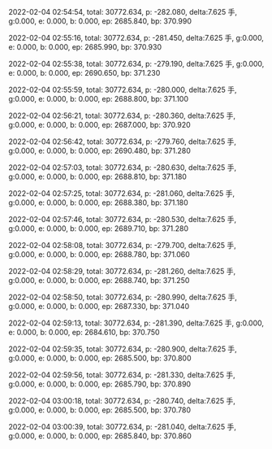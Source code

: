 2022-02-04 02:54:54, total: 30772.634, p: -282.080, delta:7.625 手, g:0.000, e: 0.000, b: 0.000, ep: 2685.840, bp: 370.990

2022-02-04 02:55:16, total: 30772.634, p: -281.450, delta:7.625 手, g:0.000, e: 0.000, b: 0.000, ep: 2685.990, bp: 370.930

2022-02-04 02:55:38, total: 30772.634, p: -279.190, delta:7.625 手, g:0.000, e: 0.000, b: 0.000, ep: 2690.650, bp: 371.230

2022-02-04 02:55:59, total: 30772.634, p: -280.000, delta:7.625 手, g:0.000, e: 0.000, b: 0.000, ep: 2688.800, bp: 371.100

2022-02-04 02:56:21, total: 30772.634, p: -280.360, delta:7.625 手, g:0.000, e: 0.000, b: 0.000, ep: 2687.000, bp: 370.920

2022-02-04 02:56:42, total: 30772.634, p: -279.760, delta:7.625 手, g:0.000, e: 0.000, b: 0.000, ep: 2690.480, bp: 371.280

2022-02-04 02:57:03, total: 30772.634, p: -280.630, delta:7.625 手, g:0.000, e: 0.000, b: 0.000, ep: 2688.810, bp: 371.180

2022-02-04 02:57:25, total: 30772.634, p: -281.060, delta:7.625 手, g:0.000, e: 0.000, b: 0.000, ep: 2688.380, bp: 371.180

2022-02-04 02:57:46, total: 30772.634, p: -280.530, delta:7.625 手, g:0.000, e: 0.000, b: 0.000, ep: 2689.710, bp: 371.280

2022-02-04 02:58:08, total: 30772.634, p: -279.700, delta:7.625 手, g:0.000, e: 0.000, b: 0.000, ep: 2688.780, bp: 371.060

2022-02-04 02:58:29, total: 30772.634, p: -281.260, delta:7.625 手, g:0.000, e: 0.000, b: 0.000, ep: 2688.740, bp: 371.250

2022-02-04 02:58:50, total: 30772.634, p: -280.990, delta:7.625 手, g:0.000, e: 0.000, b: 0.000, ep: 2687.330, bp: 371.040

2022-02-04 02:59:13, total: 30772.634, p: -281.390, delta:7.625 手, g:0.000, e: 0.000, b: 0.000, ep: 2684.610, bp: 370.750

2022-02-04 02:59:35, total: 30772.634, p: -280.900, delta:7.625 手, g:0.000, e: 0.000, b: 0.000, ep: 2685.500, bp: 370.800

2022-02-04 02:59:56, total: 30772.634, p: -281.330, delta:7.625 手, g:0.000, e: 0.000, b: 0.000, ep: 2685.790, bp: 370.890

2022-02-04 03:00:18, total: 30772.634, p: -280.740, delta:7.625 手, g:0.000, e: 0.000, b: 0.000, ep: 2685.500, bp: 370.780

2022-02-04 03:00:39, total: 30772.634, p: -281.040, delta:7.625 手, g:0.000, e: 0.000, b: 0.000, ep: 2685.840, bp: 370.860